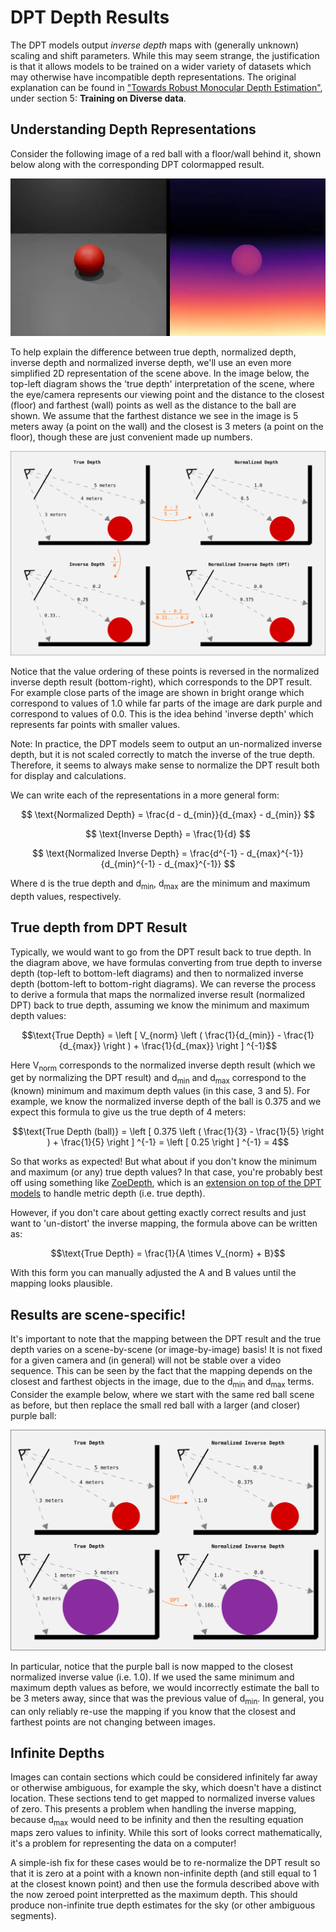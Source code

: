# DPT Depth Results

The DPT models output _inverse depth_ maps with (generally unknown) scaling and shift parameters. While this may seem strange, the justification is that it allows models to be trained on a wider variety of datasets which may otherwise have incompatible depth representations. The original explanation can be found in ["Towards Robust Monocular Depth Estimation"](https://arxiv.org/abs/1907.01341), under section 5: **Training on Diverse data**.


## Understanding Depth Representations

Consider the following image of a red ball with a floor/wall behind it, shown below along with the corresponding DPT colormapped result.

<p align="center">
  <img src="ball_and_dptresult.webp">
</p>

To help explain the difference between true depth, normalized depth, inverse depth and normalized inverse depth, we'll use an even more simplified 2D representation of the scene above.
In the image below, the top-left diagram shows the 'true depth' interpretation of the scene, where the eye/camera represents our viewing point and the distance to the closest (floor) and farthest (wall) points as well as the distance to the ball are shown. We assume that the farthest distance we see in the image is 5 meters away (a point on the wall) and the closest is 3 meters (a point on the floor), though these are just convenient made up numbers.

<p align="center">
  <img src="results_vs_depth.svg" alt="Image showing the relationship between true depth, normalized depth, inverse depth and normalized inverse depth">
</p>

Notice that the value ordering of these points is reversed in the normalized inverse depth result (bottom-right), which corresponds to the DPT result. For example close parts of the image are shown in bright orange which correspond to values of 1.0 while far parts of the image are dark purple and correspond to values of 0.0. This is the idea behind 'inverse depth' which represents far points with smaller values.

Note: In practice, the DPT models seem to output an un-normalized inverse depth, but it is not scaled correctly to match the inverse of the true depth. Therefore, it seems to always make sense to normalize the DPT result both for display and calculations.

We can write each of the representations in a more general form:

$$ \text{Normalized Depth} = \frac{d - d_{min}}{d_{max} - d_{min}} $$

$$ \text{Inverse Depth} = \frac{1}{d} $$

$$ \text{Normalized Inverse Depth} = \frac{d^{-1} - d_{max}^{-1}}{d_{min}^{-1} - d_{max}^{-1}} $$

Where d is the true depth and d<sub>min</sub>, d<sub>max</sub> are the minimum and maximum depth values, respectively.

## True depth from DPT Result
Typically, we would want to go from the DPT result back to true depth. In the diagram above, we have formulas converting from true depth to inverse depth (top-left to bottom-left diagrams) and then to normalized inverse depth (bottom-left to bottom-right diagrams). We can reverse the process to derive a formula that maps the normalized inverse result (normalized DPT) back to true depth, assuming we know the minimum and maximum depth values:

$$\text{True Depth} = \left [ V_{norm} \left ( \frac{1}{d_{min}} - \frac{1}{d_{max}} \right ) + \frac{1}{d_{max}} \right ] ^{-1}$$

Here V<sub>norm</sub> corresponds to the normalized inverse depth result (which we get by normalizing the DPT result) and d<sub>min</sub> and d<sub>max</sub> correspond to the (known) minimum and maximum depth values (in this case, 3 and 5). For example, we know the normalized inverse depth of the ball is 0.375 and we expect this formula to give us the true depth of 4 meters:

$$\text{True Depth (ball)} = \left [ 0.375 \left ( \frac{1}{3} - \frac{1}{5} \right ) + \frac{1}{5} \right ] ^{-1} = \left [ 0.25 \right ] ^{-1} = 4$$

So that works as expected! But what about if you don't know the minimum and maximum (or any) true depth values? In that case, you're probably best off using something like [ZoeDepth](https://github.com/isl-org/ZoeDepth), which is an [extension on top of the DPT models](https://arxiv.org/abs/2302.12288) to handle metric depth (i.e. true depth).

However, if you don't care about getting exactly correct results and just want to 'un-distort' the inverse mapping, the formula above can be written as:

$$\text{True Depth} = \frac{1}{A \times V_{norm} + B}$$

With this form you can manually adjusted the A and B values until the mapping looks plausible.

## Results are scene-specific!

It's important to note that the mapping between the DPT result and the true depth varies on a scene-by-scene (or image-by-image) basis! It is not fixed for a given camera and (in general) will not be stable over a video sequence. This can be seen by the fact that the mapping depends on the closest and farthest objects in the image, due to the d<sub>min</sub> and d<sub>max</sub> terms. Consider the example below, where we start with the same red ball scene as before, but then replace the small red ball with a larger (and closer) purple ball:

<p align="center">
  <img src="results_per_scene.svg" alt="Image showing how the normalized inverse depth results change as a result of a change in the scene">
</p>

In particular, notice that the purple ball is now mapped to the closest normalized inverse value (i.e. 1.0). If we used the same minimum and maximum depth values as before, we would incorrectly estimate the ball to be 3 meters away, since that was the previous value of d<sub>min</sub>. In general, you can only reliably re-use the mapping if you know that the closest and farthest points are not changing between images.

## Infinite Depths

Images can contain sections which could be considered infinitely far away or otherwise ambiguous, for example the sky, which doesn't have a distinct location. These sections tend to get mapped to normalized inverse values of zero. This presents a problem when handling the inverse mapping, because d<sub>max</sub> would need to be infinity and then the resulting equation maps zero values to infinity. While this sort of looks correct mathematically, it's a problem for representing the data on a computer!

A simple-ish fix for these cases would be to re-normalize the DPT result so that it is zero at a point with a known non-infinite depth (and still equal to 1 at the closest known point) and then use the formula described above with the now zeroed point interpretted as the maximum depth. This should produce non-infinite true depth estimates for the sky (or other ambiguous segments).